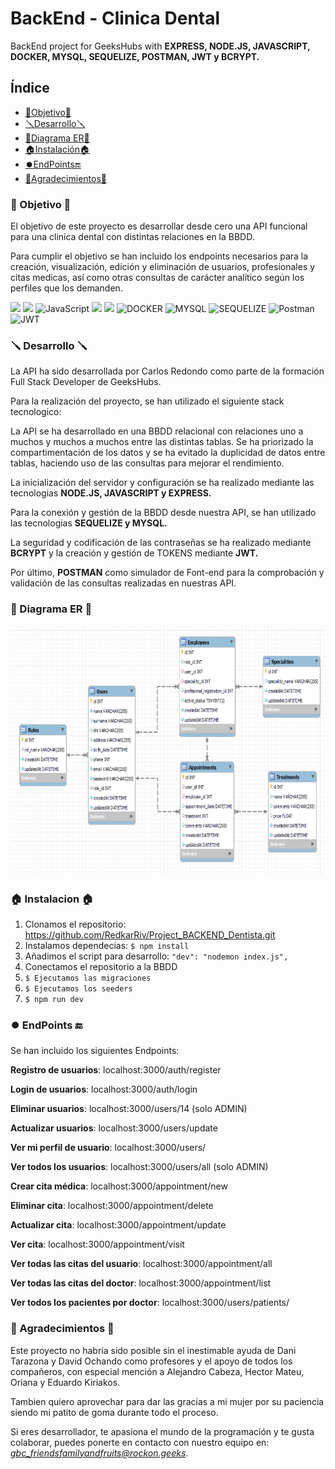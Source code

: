 # BackEnd - Clinica Dental
BackEnd project for GeeksHubs with **EXPRESS, NODE.JS, JAVASCRIPT, DOCKER, MYSQL, SEQUELIZE, POSTMAN, JWT y BCRYPT.**


## Índice

- [🎯Objetivo🎯](#objetivo)
- [🪛Desarrollo🪛](#desarrollo)
- [📍Diagrama ER📍](#diagrama-er)
- [🏠Instalación🏠](#instalacion)
- [⏺️EndPoints🔚](#endpoints)
- [👏Agradecimientos👏](#agradecimientos)


### 🎯 Objetivo 🎯

El objetivo de este proyecto es desarrollar desde cero una API funcional para una clinica dental con distintas relaciones en la BBDD. 

Para cumplir el objetivo se han incluido los endpoints necesarios para la creación, visualización, edición y eliminación de usuarios, profesionales y citas medicas, así como otras consultas de carácter analítico según los perfiles que los demanden.



<img src="https://camo.githubusercontent.com/8286a45a106e1a3c07489f83a38159981d888518a740b59c807ffc1b7b1e2f7b/68747470733a2f2f696d672e736869656c64732e696f2f62616467652f657870726573732e6a732d2532333430346435392e7376673f7374796c653d666f722d7468652d6261646765266c6f676f3d65787072657373266c6f676f436f6c6f723d253233363144414642" data-canonical-src="https://img.shields.io/badge/express.js-%23404d59.svg?style=for-the-badge&amp;logo=express&amp;logoColor=%2361DAFB" style="max-width: 100%;"> <img src="https://camo.githubusercontent.com/a101467fe68ef07bba498b3e4a62a62e861ef0fe93302a1076b01ae7893af544/68747470733a2f2f696d672e736869656c64732e696f2f62616467652f6e6f64652e6a732d3032364530303f7374796c653d666f722d7468652d6261646765266c6f676f3d6e6f64652e6a73266c6f676f436f6c6f723d7768697465" data-canonical-src="https://img.shields.io/badge/node.js-026E00?style=for-the-badge&amp;logo=node.js&amp;logoColor=white" style="max-width: 100%;"> <img src="https://camo.githubusercontent.com/aeddc848275a1ffce386dc81c04541654ca07b2c43bbb8ad251085c962672aea/68747470733a2f2f696d672e736869656c64732e696f2f62616467652f6a6176617363726970742d2532333332333333302e7376673f7374796c653d666f722d7468652d6261646765266c6f676f3d6a617661736372697074266c6f676f436f6c6f723d253233463744463145" alt="JavaScript" data-canonical-src="https://img.shields.io/badge/javascript-%23323330.svg?style=for-the-badge&amp;logo=javascript&amp;logoColor=%23F7DF1E" style="max-width: 100%;"> <img src="https://user-images.githubusercontent.com/121863208/227808612-8d3f0fee-99d9-45d8-8274-6584c9ac0b38.svg" style="max-width: 100%;"> <img src="https://user-images.githubusercontent.com/121863208/227808620-cd6e5d5c-dd63-4a9d-b19d-0983807cae95.svg" style="max-width: 100%;"> <img src="https://camo.githubusercontent.com/b184cf7adbab9f5464e80c0f5dd32c85393f6248499a57d743e619f4214391c4/68747470733a2f2f696d672e736869656c64732e696f2f62616467652f646f636b65722d3234393645443f7374796c653d666f722d7468652d6261646765266c6f676f3d646f636b6572266c6f676f436f6c6f723d7768697465" alt="DOCKER" data-canonical-src="https://img.shields.io/badge/docker-2496ED?style=for-the-badge&amp;logo=docker&amp;logoColor=white" style="max-width: 100%;"> <img src="https://camo.githubusercontent.com/902ef9f04d190cba77c41b8dc217260698573f992a2d46bf37e75161912caadd/68747470733a2f2f696d672e736869656c64732e696f2f62616467652f6d7973716c2d3345364539333f7374796c653d666f722d7468652d6261646765266c6f676f3d6d7973716c266c6f676f436f6c6f723d7768697465" alt="MYSQL" data-canonical-src="https://img.shields.io/badge/mysql-3E6E93?style=for-the-badge&amp;logo=mysql&amp;logoColor=white" style="max-width: 100%;"> <img src="https://camo.githubusercontent.com/c0303b8bf28065067be013ecbfa1447392b6d328a38362de9beb6d14f810544f/68747470733a2f2f696d672e736869656c64732e696f2f62616467652f73657175656c697a652d3343373643333f7374796c653d666f722d7468652d6261646765266c6f676f3d73657175656c697a65266c6f676f436f6c6f723d7768697465" alt="SEQUELIZE" data-canonical-src="https://img.shields.io/badge/sequelize-3C76C3?style=for-the-badge&amp;logo=sequelize&amp;logoColor=white" style="max-width: 100%;"> <img src="https://camo.githubusercontent.com/3f0e26b0951bab845a1bb9a7198ecca0da272e462921b6edd85879f3673b6927/68747470733a2f2f696d672e736869656c64732e696f2f62616467652f506f73746d616e2d4646364333373f7374796c653d666f722d7468652d6261646765266c6f676f3d706f73746d616e266c6f676f436f6c6f723d7768697465" alt="Postman" data-canonical-src="https://img.shields.io/badge/Postman-FF6C37?style=for-the-badge&amp;logo=postman&amp;logoColor=white" style="max-width: 100%;"> <img src="https://camo.githubusercontent.com/4590c0af4aeb1b75233885f86e80c1da8cb2afd401173a40e41370f5cad5db20/68747470733a2f2f696d672e736869656c64732e696f2f62616467652f4a57542d626c61636b3f7374796c653d666f722d7468652d6261646765266c6f676f3d4a534f4e253230776562253230746f6b656e73" alt="JWT" data-canonical-src="https://img.shields.io/badge/JWT-black?style=for-the-badge&amp;logo=JSON%20web%20tokens" style="max-width: 100%;">

### 🪛 Desarrollo 🪛

La API ha sido desarrollada por Carlos Redondo como parte de la formación Full Stack Developer de GeeksHubs. 

Para la realización del proyecto, se han utilizado el siguiente stack tecnologico:

La API se ha desarrollado en una BBDD relacional con relaciones uno a muchos y muchos a muchos entre las distintas tablas. Se ha priorizado la compartimentación de los datos y se ha evitado la duplicidad de datos entre tablas, haciendo uso de las consultas para mejorar el rendimiento. 

La inicialización del servidor y configuración se ha realizado mediante las tecnologias **NODE.JS, JAVASCRIPT y EXPRESS.**

Para la conexión y gestión de la BBDD desde nuestra API, se han utilizado las tecnologias **SEQUELIZE y MYSQL.**

La seguridad y codificación de las contraseñas se ha realizado mediante **BCRYPT** y la creación y gestión de TOKENS mediante **JWT.**

Por último, **POSTMAN** como simulador de Font-end para la comprobación y validación de las consultas realizadas en nuestras API.


### 📍 Diagrama ER 📍
<p align="center">
<img src="https://raw.githubusercontent.com/RedkarRiv/ClinicaDental_BackEnd_CRS/master/img/diagramaER2.png"  width="800" height="400"></p>


### 🏠 Instalacion 🏠
1. Clonamos el repositorio: https://github.com/RedkarRiv/Project_BACKEND_Dentista.git
2. Instalamos dependecias: ` $ npm install `
3. Añadimos el script para desarrollo: `"dev": "nodemon index.js",`
4. Conectamos el repositorio a la BBDD 
5. ``` $ Ejecutamos las migraciones ``` 
6. ``` $ Ejecutamos los seeders ``` 
7. ``` $ npm run dev ```


### ⏺️ EndPoints 🔚

Se han incluido los siguientes Endpoints:

**Registro de usuarios**: localhost:3000/auth/register

**Login de usuarios**: localhost:3000/auth/login

**Eliminar usuarios**: localhost:3000/users/14 (solo ADMIN)

**Actualizar usuarios**: localhost:3000/users/update

**Ver mi perfil de usuario**: localhost:3000/users/

**Ver todos los usuarios**: localhost:3000/users/all (solo ADMIN)

**Crear cita médica**: localhost:3000/appointment/new

**Eliminar cita**: localhost:3000/appointment/delete

**Actualizar cita**: localhost:3000/appointment/update

**Ver cita**: localhost:3000/appointment/visit

**Ver todas las citas del usuario**: localhost:3000/appointment/all

**Ver todas las citas del doctor**: localhost:3000/appointment/list

**Ver todos los pacientes por doctor**: localhost:3000/users/patients/


### 👏 Agradecimientos 👏

Este proyecto no habría sido posible sin el inestimable ayuda de Dani Tarazona y David Ochando como profesores y el apoyo de todos los compañeros, con especial mención a Alejandro Cabeza, Hector Mateu, Oriana y Eduardo Kiriakos.

Tambien quiero aprovechar para dar las gracias a mi mujer por su paciencia siendo mi patito de goma durante todo el proceso.

Si eres desarrollador, te apasiona el mundo de la programación y te gusta colaborar, puedes ponerte en contacto con nuestro equipo en: *gbc_friendsfamilyandfruits@rockon.geeks*.
